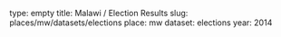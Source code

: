 type: empty
title: Malawi / Election Results
slug: places/mw/datasets/elections
place: mw
dataset: elections
year: 2014
